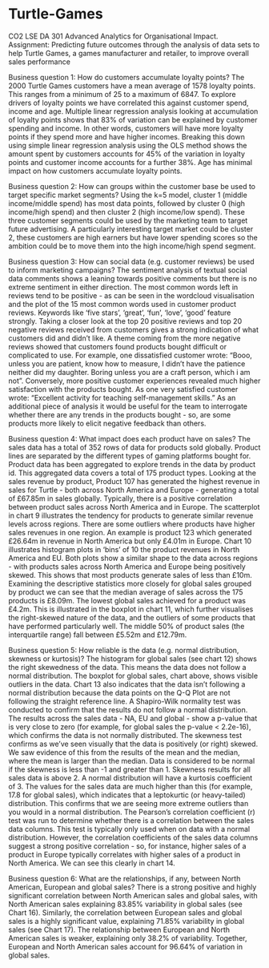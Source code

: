 # Turtle-Games

CO2 LSE DA 301 Advanced Analytics for Organisational Impact. Assignment: Predicting future outcomes through the analysis of data sets to help Turtle Games, a games manufacturer and retailer, to improve overall sales performance

Business question 1: How do customers accumulate loyalty points? The 2000 Turtle Games customers have a mean average of 1578 loyalty points. This ranges from a minimum of 25 to a maximum of 6847. To explore drivers of loyalty points we have correlated this against customer spend, income and age. Multiple linear regression analysis looking at accumulation of loyalty points shows that 83% of variation can be explained by customer spending and income. In other words, customers will have more loyalty points if they spend more and have higher incomes. Breaking this down using simple linear regression analysis using the OLS method shows the amount spent by customers accounts for 45% of the variation in loyalty points and customer income accounts for a further 38%. Age has minimal impact on how customers accumulate loyalty points.

Business question 2: How can groups within the customer base be used to target specific market segments? Using the k=5 model, cluster 1 (middle income/middle spend) has most data points, followed by cluster 0 (high income/high spend) and then cluster 2 (high income/low spend). These three customer segments could be used by the marketing team to target future advertising. A particularly interesting target market could be cluster 2, these customers are high earners but have lower spending scores so the ambition could be to move them into the high income/high spend segment.

Business question 3: How can social data (e.g. customer reviews) be used to inform marketing campaigns? The sentiment analysis of textual social data comments shows a leaning towards positive comments but there is no extreme sentiment in either direction. The most common words left in reviews tend to be positive - as can be seen in the wordcloud visualisation and the plot of the 15 most common words used in customer product reviews. Keywords like ‘five stars’, ‘great’, ‘fun’, ‘love’, ‘good’ feature strongly. Taking a closer look at the top 20 positive reviews and top 20 negative reviews received from customers gives a strong indication of what customers did and didn’t like. A theme coming from the more negative reviews showed that customers found products bought difficult or complicated to use. For example, one dissatisfied customer wrote: “Booo, unless you are patient, know how to measure, I didn’t have the patience neither did my daughter. Boring unless you are a craft person, which i am not”. Conversely, more positive customer experiences revealed much higher satisfaction with the products bought. As one very satisfied customer wrote: “Excellent activity for teaching self-management skills.” As an additional piece of analysis it would be useful for the team to interrogate whether there are any trends in the products bought - so, are some products more likely to elicit negative feedback than others.

Business question 4: What impact does each product have on sales?
The sales data has a total of 352 rows of data for products sold globally. Product lines are separated by the different types of gaming platforms bought for. Product data has been aggregated to explore trends in the data by product id. This aggregated data covers a total of 175 product types. Looking at the sales revenue by product, Product 107 has generated the highest revenue in sales for Turtle - both across North America and Europe - generating a total of £67.85m in sales globally. Typically, there is a positive correlation between product sales across North America and in Europe. The scatterplot in chart 9 illustrates the tendency for products to generate similar revenue levels across regions. There are some outliers where products have higher sales revenues in one region. An example is product 123 which generated £26.64m in revenue in North America but only £4.01m in Europe. Chart 10 illustrates histogram plots in ‘bins’ of 10 the product revenues in North America and EU. Both plots show a similar shape to the data across regions - with products sales across North America and Europe being positively skewed. This shows that most products generate sales of less than £10m. Examining the descriptive statistics more closely for global sales grouped by product we can see that the median average of sales across the 175 products is £8.09m. The lowest global sales achieved for a product was £4.2m. This is illustrated in the boxplot in chart 11, which further visualises the right-skewed nature of the data, and the outliers of some products that have performed particularly well. The middle 50% of product sales (the interquartile range) fall between £5.52m and £12.79m.

Business question 5: How reliable is the data (e.g. normal distribution, skewness or kurtosis)?
The histogram for global sales (see chart 12) shows the right skewedness of the data. This means the data does not follow a normal distribution. The boxplot for global sales, chart above, shows visible outliers in the data. Chart 13 also indicates that the data isn’t following a normal distribution because the data points on the Q-Q Plot are not following the straight reference line. A Shapiro-Wilk normality test was conducted to confirm that the results do not follow a normal distribution. The results across the sales data - NA, EU and global - show a p-value that is very close to zero (for example, for global sales the p-value < 2.2e-16), which confirms the data is not normally distributed. The skewness test confirms as we’ve seen visually that the data is positively (or right) skewed. We saw evidence of this from the results of the mean and the median, where the mean is larger than the median. Data is considered to be normal if the skewness is less than -1 and greater than 1. Skewness results for all sales data is above 2. A normal distribution will have a kurtosis coefficient of 3. The values for the sales data are much higher than this (for example, 17.8 for global sales), which indicates that a leptokurtic (or heavy-tailed) distribution. This confirms that we are seeing more extreme outliers than you would in a normal distribution. The Pearson’s correlation coefficient (r) test was run to determine whether there is a correlation between the sales data columns. This test is typically only used when on data with a normal distribution. However, the correlation coefficients of the sales data columns suggest a strong positive correlation - so, for instance, higher sales of a product in Europe typically correlates with higher sales of a product in North America. We can see this clearly in chart 14.


Business question 6: What are the relationships, if any, between North American, European and global sales?
There is a strong positive and highly significant correlation between North American sales and global sales, with North American sales explaining 83.85% variability in global sales (see Chart 16). Similarly, the correlation between European sales and global sales is a highly significant value, explaining 71.85% variability in global sales (see Chart 17). The relationship between European and North American sales is weaker, explaining only 38.2% of variability. Together, European and North American sales account for 96.64% of variation in global sales.

